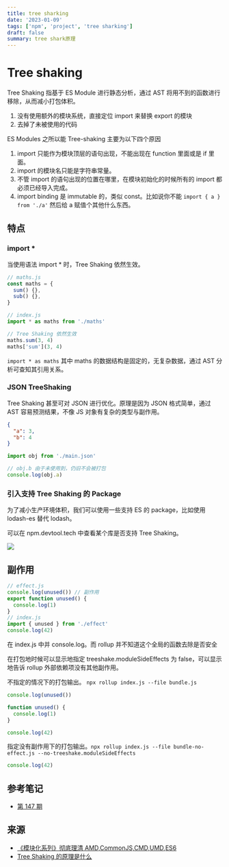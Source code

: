 ```yaml
---
title: tree sharking
date: '2023-01-09'
tags: ['npm', 'project', 'tree sharking']
draft: false
summary: tree shark原理
---
```


# Tree shaking

Tree Shaking 指基于 ES Module 进行静态分析，通过 AST 将用不到的函数进行移除，从而减小打包体积。

1. 没有使用额外的模块系统，直接定位 import 来替换 export 的模块
2. 去掉了未被使用的代码

ES Modules 之所以能 Tree-shaking 主要为以下四个原因

1. import 只能作为模块顶层的语句出现，不能出现在 function 里面或是 if 里面。
2. import 的模块名只能是字符串常量。
3. 不管 import 的语句出现的位置在哪里，在模块初始化的时候所有的 import 都必须已经导入完成。
4. import binding 是 immutable 的，类似 const。比如说你不能 `import { a } from './a'` 然后给 a 赋值个其他什么东西。

## 特点

### import \*

当使用语法 import \* 时，Tree Shaking 依然生效。

```js
// maths.js
const maths = {
  sum() {},
  sub() {},
}

// index.js
import * as maths from './maths'

// Tree Shaking 依然生效
maths.sum(3, 4)
maths['sum'](3, 4)
```

`import * as maths` 其中 maths 的数据结构是固定的，无复杂数据，通过 AST 分析可查知其引用关系。

### JSON TreeShaking

Tree Shaking 甚至可对 JSON 进行优化。原理是因为 JSON 格式简单，通过 AST 容易预测结果，不像 JS 对象有复杂的类型与副作用。

```json
{
  "a": 3,
  "b": 4
}
```

```js
import obj from './main.json'

// obj.b 由于未使用到，仍旧不会被打包
console.log(obj.a)
```

### 引入支持 Tree Shaking 的 Package

为了减小生产环境体积，我们可以使用一些支持 ES 的 package，比如使用 lodash-es 替代 lodash。

可以在 npm.devtool.tech 中查看某个库是否支持 Tree Shaking。

![](https://cdn.jsdelivr.net/gh/shfshanyue/assets@master/src/lodash-es.60xosee62440.png)

## 副作用

```js
// effect.js
console.log(unused()) // 副作用
export function unused() {
  console.log(1)
}
// index.js
import { unused } from './effect'
console.log(42)
```

在 index.js 中并 console.log。而 rollup 并不知道这个全局的函数去除是否安全

在打包地时候可以显示地指定 treeshake.moduleSideEffects 为 false，可以显示地告诉 rollup 外部依赖项没有其他副作用。

不指定的情况下的打包输出。 `npx rollup index.js --file bundle.js`

```js
console.log(unused())

function unused() {
  console.log(1)
}

console.log(42)
```

指定没有副作用下的打包输出。`npx rollup index.js --file bundle-no-effect.js --no-treeshake.moduleSideEffects`

```js
console.log(42)
```

## 参考笔记

- [第 147 期](../blog/147.md)

## 来源

- [《模块化系列》彻底理清 AMD,CommonJS,CMD,UMD,ES6](https://zhuanlan.zhihu.com/p/108217164)
- [Tree Shaking 的原理是什么](https://q.shanyue.tech/fe/webpack/87.html#import)
